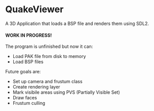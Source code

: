 # QuakeViewer

A 3D Application that loads a BSP file and renders them using SDL2.

#### WORK IN PROGRESS!
The program is unfinished but now it can:

- Load PAK file from disk to memory
- Load BSP files

Future goals are:

- Set up camera and frustum class
- Create rendering layer
- Mark visibile areas using PVS (Partially Visible Set)
- Draw faces
- Frustum culling
